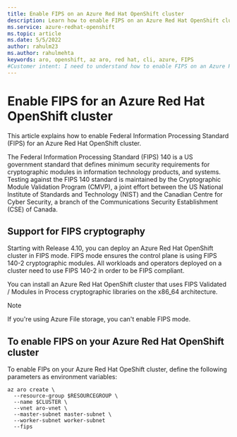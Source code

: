 ```yaml
---
title: Enable FIPS on an Azure Red Hat OpenShift cluster
description: Learn how to enable FIPS on an Azure Red Hat OpenShift cluster.
ms.service: azure-redhat-openshift
ms.topic: article
ms.date: 5/5/2022
author: rahulm23
ms.author: rahulmehta
keywords: aro, openshift, az aro, red hat, cli, azure, FIPS
#Customer intent: I need to understand how to enable FIPS on an Azure Red Hat OpenShift cluster.
---
```


# Enable FIPS for an Azure Red Hat OpenShift cluster

This article explains how to enable Federal Information Processing Standard (FIPS) for an Azure Red Hat OpenShift cluster. 

The Federal Information Processing Standard (FIPS) 140 is a US government standard that defines minimum security requirements for cryptographic modules in information technology products, and systems. Testing against the FIPS 140 standard is maintained by the Cryptographic Module Validation Program (CMVP), a joint effort between the US National Institute of Standards and Technology (NIST) and the Canadian Centre for Cyber Security, a branch of the Communications Security Establishment (CSE) of Canada.

## Support for FIPS cryptography

Starting with Release 4.10, you can deploy an Azure Red Hat OpenShift cluster in FIPS mode. FIPS mode ensures the control plane is using FIPS 140-2 cryptographic modules. All workloads and operators deployed on a cluster need to use FIPS 140-2 in order to be FIPS compliant.
 
You can install an Azure Red Hat OpenShift cluster that uses FIPS Validated / Modules in Process cryptographic libraries on the x86_64 architecture.

> [!NOTE]
> If you're using Azure File storage, you can't enable FIPS mode.

## To enable FIPS on your Azure Red Hat OpenShift cluster

To enable FIPs on your Azure Red Hat OpeShift cluster, define the following parameters as environment variables:

```azurecli-interactive
az aro create \
  --resource-group $RESOURCEGROUP \
  --name $CLUSTER \
  --vnet aro-vnet \
  --master-subnet master-subnet \
  --worker-subnet worker-subnet 
  --fips
```